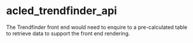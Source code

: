 # acled_trendfinder_api
The Trendfinder front end would need to enquire to a pre-calculated table to retrieve data to support the front end rendering.
